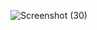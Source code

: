 ![Screenshot (30)](https://user-images.githubusercontent.com/102612221/172486464-194e44b4-bbca-4290-891e-55fdab1259b8.png)
